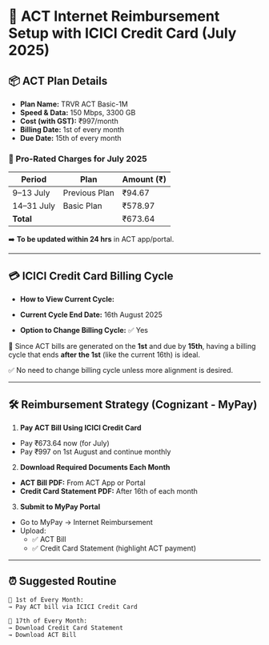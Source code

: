 # 🧾 ACT Internet Reimbursement Setup with ICICI Credit Card (July 2025)

## 📦 ACT Plan Details

- **Plan Name:** TRVR ACT Basic-1M
- **Speed & Data:** 150 Mbps, 3300 GB
- **Cost (with GST):** ₹997/month
- **Billing Date:** 1st of every month
- **Due Date:** 15th of every month

### 📆 Pro-Rated Charges for July 2025
| Period     | Plan          | Amount (₹) |
| ---------- | ------------- | ---------- |
| 9–13 July  | Previous Plan | ₹94.67     |
| 14–31 July | Basic Plan    | ₹578.97    |
| **Total**  |               | ₹673.64    |

➡️ **To be updated within 24 hrs** in ACT app/portal.

---

## 💳 ICICI Credit Card Billing Cycle

- **How to View Current Cycle:**

- **Current Cycle End Date:** 16th August 2025
- **Option to Change Billing Cycle:** ✅ Yes

📌 Since ACT bills are generated on the **1st** and due by **15th**, having a billing cycle that ends **after the 1st** (like the current 16th) is ideal.

✅ No need to change billing cycle unless more alignment is desired.

---

## 🛠️ Reimbursement Strategy (Cognizant - MyPay)

1. **Pay ACT Bill Using ICICI Credit Card**
 - Pay ₹673.64 now (for July)
 - Pay ₹997 on 1st August and continue monthly

2. **Download Required Documents Each Month**
 - **ACT Bill PDF:** From ACT App or Portal
 - **Credit Card Statement PDF:** After 16th of each month

3. **Submit to MyPay Portal**
 - Go to MyPay → Internet Reimbursement
 - Upload:
   - ✅ ACT Bill
   - ✅ Credit Card Statement (highlight ACT payment)

---

## ⏰ Suggested Routine

```text
📅 1st of Every Month:
→ Pay ACT bill via ICICI Credit Card

📅 17th of Every Month:
→ Download Credit Card Statement
→ Download ACT Bill
